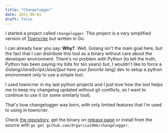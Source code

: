 ```yaml
---
title: "Changelogger"
date: 2021-06-01
draft: false
---
```

I started a project called `changelogger`.
This project is a very simplified version of [Towncrier](https://github.com/twisted/towncrier) but written in Go.

I can already hear you say: **Why?**.
Well, Golang isn't the main goal here, but the fact that I can distribute this tool as a binary without care about the developer environment.
There's no problem with Python (to tell the truth, Python has been paying my bills for ten years) but, I wouldn't like to force a _Golang/JavaScript/Java/[put here your favorite lang]_ dev to setup a python environment only to use a simple tool.

I used towncrier in my last python projects and I just love how the tool helps me to keep my changelog updated without git conflicts, so I want to continue to use it (or some similarly tool).

That's how changelogger was born, with only limited features that I'm used to using in towncrier.

Check [the repository](https://github.com/drgarcia1986/changelogger), get the binary on [release page](https://github.com/drgarcia1986/changelogger/releases/tag/v0.0.1) or install from the source with `go get github.com/drgarcia1986/changelogger`.
